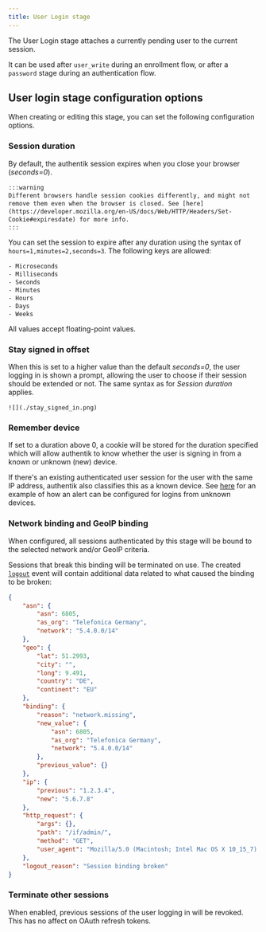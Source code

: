 ```yaml
---
title: User Login stage
---
```


The User Login stage attaches a currently pending user to the current session.

It can be used after `user_write` during an enrollment flow, or after a `password` stage during an authentication flow.

## User login stage configuration options

When creating or editing this stage, you can set the following configuration options.

### Session duration

By default, the authentik session expires when you close your browser (_seconds=0_).

    :::warning
    Different browsers handle session cookies differently, and might not remove them even when the browser is closed. See [here](https://developer.mozilla.org/en-US/docs/Web/HTTP/Headers/Set-Cookie#expiresdate) for more info.
    :::

You can set the session to expire after any duration using the syntax of `hours=1,minutes=2,seconds=3`. The following keys are allowed:

    - Microseconds
    - Milliseconds
    - Seconds
    - Minutes
    - Hours
    - Days
    - Weeks

All values accept floating-point values.

### Stay signed in offset

When this is set to a higher value than the default _seconds=0_, the user logging in is shown a prompt, allowing the user to choose if their session should be extended or not. The same syntax as for _Session duration_ applies.

    ![](./stay_signed_in.png)

### Remember device

If set to a duration above 0, a cookie will be stored for the duration specified which will allow authentik to know whether the user is signing in from a known or unknown (new) device.

If there's an existing authenticated user session for the user with the same IP address, authentik also classifies this as a known device. See [here](../../../../sys-mgmt/events/notification_rule_expression_policies.mdx#trigger-alert-when-user-logs-in-from-unknown-device) for an example of how an alert can be configured for logins from unknown devices.

### Network binding and GeoIP binding

When configured, all sessions authenticated by this stage will be bound to the selected network and/or GeoIP criteria.

Sessions that break this binding will be terminated on use. The created [`logout`](../../../../sys-mgmt/events/event-actions#logout) event will contain additional data related to what caused the binding to be broken:

```json
{
    "asn": {
        "asn": 6805,
        "as_org": "Telefonica Germany",
        "network": "5.4.0.0/14"
    },
    "geo": {
        "lat": 51.2993,
        "city": "",
        "long": 9.491,
        "country": "DE",
        "continent": "EU"
    },
    "binding": {
        "reason": "network.missing",
        "new_value": {
            "asn": 6805,
            "as_org": "Telefonica Germany",
            "network": "5.4.0.0/14"
        },
        "previous_value": {}
    },
    "ip": {
        "previous": "1.2.3.4",
        "new": "5.6.7.8"
    },
    "http_request": {
        "args": {},
        "path": "/if/admin/",
        "method": "GET",
        "user_agent": "Mozilla/5.0 (Macintosh; Intel Mac OS X 10_15_7) AppleWebKit/537.36 (KHTML, like Gecko) Chrome/120.0.0.0 Safari/537.36"
    },
    "logout_reason": "Session binding broken"
}
```

### Terminate other sessions

When enabled, previous sessions of the user logging in will be revoked. This has no affect on OAuth refresh tokens.

